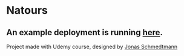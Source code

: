 # Natours

## An example deployment is running [here](https://patryk-stanek.github.io/udemy-natours/).

Project made with Udemy course, designed by [Jonas Schmedtmann](https://www.udemy.com/user/jonasschmedtmann/)

